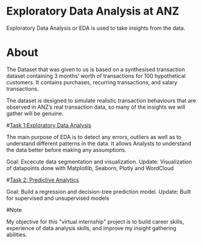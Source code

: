 
# Exploratory Data Analysis at ANZ

Exploratory Data Analysis or EDA is used to take insights from the data.

# About

The Dataset that was given to us is based on a synthesised transaction dataset containing 3 months’ worth of transactions for 100 hypothetical customers. It contains purchases, recurring transactions, and salary transactions.

The dataset is designed to simulate realistic transaction behaviours that are observed in ANZ’s real transaction data, so many of the insights we will gather will be genuine.

#[Task 1:Exploratory Data Analysis](https://www.example.com)

The main purpose of EDA is to detect any errors, outliers as well as to understand different patterns in the data. 
It allows Analysts to understand the data better before making any assumptions. 

Goal: Excecute data segmentation and visualization.
Update: Visualization of datapoints done with Matplotlib, Seaborn, Plotly and WordCloud

#[Task 2: Predictive Analytics](https://www.example.com)

Goal: Build a regression and decision-tree prediction model.
Update: Built for supervised and unsupervised models

#Note

My objective for this "virtual internship" project is to build career skills, experience of data analysis skills, and improve my insight gathering abilities.

